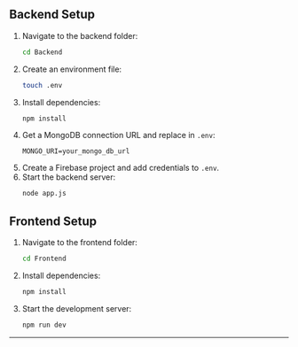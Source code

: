 
## Backend Setup

1. Navigate to the backend folder:
    ```bash
    cd Backend
    ```
2. Create an environment file:
    ```bash
    touch .env
    ```
3. Install dependencies:
    ```bash
    npm install
    ```
4. Get a MongoDB connection URL and replace in `.env`:
    ```
    MONGO_URI=your_mongo_db_url
    ```
5. Create a Firebase project and add credentials to `.env`.
6. Start the backend server:
    ```bash
    node app.js
    ```

## Frontend Setup

1. Navigate to the frontend folder:
    ```bash
    cd Frontend
    ```
2. Install dependencies:
    ```bash
    npm install
    ```
3. Start the development server:
    ```bash
    npm run dev
    ```

---
